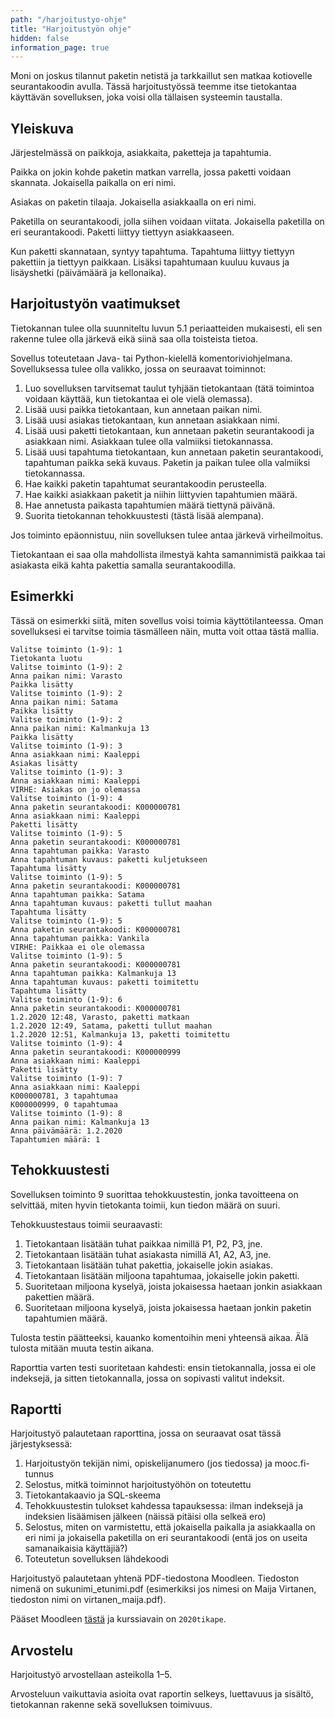 ```yaml
---
path: "/harjoitustyo-ohje"
title: "Harjoitustyön ohje"
hidden: false
information_page: true
---
```


Moni on joskus tilannut paketin netistä ja tarkkaillut sen matkaa
kotiovelle seurantakoodin avulla.
Tässä harjoitustyössä teemme itse tietokantaa käyttävän sovelluksen,
joka voisi olla tällaisen systeemin taustalla.

## Yleiskuva

Järjestelmässä on paikkoja, asiakkaita, paketteja ja tapahtumia.

Paikka on jokin kohde paketin matkan varrella, jossa paketti voidaan skannata.
Jokaisella paikalla on eri nimi.

Asiakas on paketin tilaaja. Jokaisella asiakkaalla on eri nimi.

Paketilla on seurantakoodi, jolla siihen voidaan viitata.
Jokaisella paketilla on eri seurantakoodi.
Paketti liittyy tiettyyn asiakkaaseen.

Kun paketti skannataan, syntyy tapahtuma. Tapahtuma liittyy tiettyyn pakettiin
ja tiettyyn paikkaan. Lisäksi tapahtumaan kuuluu kuvaus ja lisäyshetki
(päivämäärä ja kellonaika).

## Harjoitustyön vaatimukset

Tietokannan tulee olla suunniteltu luvun 5.1 periaatteiden mukaisesti,
eli sen rakenne tulee olla järkevä eikä siinä saa olla toisteista tietoa.

Sovellus toteutetaan Java- tai Python-kielellä komentoriviohjelmana.
Sovelluksessa tulee olla valikko, jossa on seuraavat toiminnot:

1. Luo sovelluksen tarvitsemat taulut tyhjään tietokantaan
   (tätä toimintoa voidaan käyttää, kun tietokantaa ei ole vielä olemassa).
2. Lisää uusi paikka tietokantaan, kun annetaan paikan nimi.
3. Lisää uusi asiakas tietokantaan, kun annetaan asiakkaan nimi.
4. Lisää uusi paketti tietokantaan, kun annetaan paketin seurantakoodi ja
   asiakkaan nimi. Asiakkaan tulee olla valmiiksi tietokannassa.
5. Lisää uusi tapahtuma tietokantaan, kun annetaan paketin seurantakoodi,
   tapahtuman paikka sekä kuvaus. Paketin ja paikan tulee olla valmiiksi tietokannassa.
6. Hae kaikki paketin tapahtumat seurantakoodin perusteella.
7. Hae kaikki asiakkaan paketit ja niihin liittyvien tapahtumien määrä.
8. Hae annetusta paikasta tapahtumien määrä tiettynä päivänä.
9. Suorita tietokannan tehokkuustesti (tästä lisää alempana).

Jos toiminto epäonnistuu, niin sovelluksen tulee antaa järkevä virheilmoitus.

Tietokantaan ei saa olla mahdollista ilmestyä kahta samannimistä
paikkaa tai asiakasta eikä kahta pakettia samalla seurantakoodilla.

## Esimerkki

Tässä on esimerkki siitä, miten sovellus voisi toimia käyttötilanteessa.
Oman sovelluksesi ei tarvitse toimia täsmälleen näin, mutta voit ottaa tästä mallia.

```x
Valitse toiminto (1-9): 1
Tietokanta luotu
Valitse toiminto (1-9): 2
Anna paikan nimi: Varasto
Paikka lisätty
Valitse toiminto (1-9): 2
Anna paikan nimi: Satama
Paikka lisätty
Valitse toiminto (1-9): 2
Anna paikan nimi: Kalmankuja 13
Paikka lisätty
Valitse toiminto (1-9): 3
Anna asiakkaan nimi: Kaaleppi
Asiakas lisätty
Valitse toiminto (1-9): 3
Anna asiakkaan nimi: Kaaleppi
VIRHE: Asiakas on jo olemassa
Valitse toiminto (1-9): 4
Anna paketin seurantakoodi: K000000781
Anna asiakkaan nimi: Kaaleppi
Paketti lisätty
Valitse toiminto (1-9): 5
Anna paketin seurantakoodi: K000000781
Anna tapahtuman paikka: Varasto
Anna tapahtuman kuvaus: paketti kuljetukseen
Tapahtuma lisätty
Valitse toiminto (1-9): 5
Anna paketin seurantakoodi: K000000781
Anna tapahtuman paikka: Satama
Anna tapahtuman kuvaus: paketti tullut maahan
Tapahtuma lisätty
Valitse toiminto (1-9): 5
Anna paketin seurantakoodi: K000000781
Anna tapahtuman paikka: Vankila
VIRHE: Paikkaa ei ole olemassa
Valitse toiminto (1-9): 5
Anna paketin seurantakoodi: K000000781
Anna tapahtuman paikka: Kalmankuja 13
Anna tapahtuman kuvaus: paketti toimitettu
Tapahtuma lisätty
Valitse toiminto (1-9): 6
Anna paketin seurantakoodi: K000000781
1.2.2020 12:48, Varasto, paketti matkaan
1.2.2020 12:49, Satama, paketti tullut maahan
1.2.2020 12:51, Kalmankuja 13, paketti toimitettu
Valitse toiminto (1-9): 4
Anna paketin seurantakoodi: K000000999
Anna asiakkaan nimi: Kaaleppi
Paketti lisätty
Valitse toiminto (1-9): 7
Anna asiakkaan nimi: Kaaleppi
K000000781, 3 tapahtumaa
K000000999, 0 tapahtumaa
Valitse toiminto (1-9): 8
Anna paikan nimi: Kalmankuja 13
Anna päivämäärä: 1.2.2020
Tapahtumien määrä: 1
```

## Tehokkuustesti

Sovelluksen toiminto 9 suorittaa tehokkuustestin,
jonka tavoitteena on selvittää, miten hyvin tietokanta toimii,
kun tiedon määrä on suuri.

Tehokkuustestaus toimii seuraavasti:

1. Tietokantaan lisätään tuhat paikkaa nimillä P1, P2, P3, jne.
2. Tietokantaan lisätään tuhat asiakasta nimillä A1, A2, A3, jne.
3. Tietokantaan lisätään tuhat pakettia, jokaiselle jokin asiakas.
3. Tietokantaan lisätään miljoona tapahtumaa, jokaiselle jokin paketti.
4. Suoritetaan miljoona kyselyä, joista jokaisessa haetaan jonkin
   asiakkaan pakettien määrä.
5. Suoritetaan miljoona kyselyä, joista jokaisessa haetaan jonkin
   paketin tapahtumien määrä.

Tulosta testin päätteeksi, kauanko komentoihin meni yhteensä aikaa.
Älä tulosta mitään muuta testin aikana.

Raporttia varten testi suoritetaan kahdesti:
ensin tietokannalla, jossa ei ole indeksejä,
ja sitten tietokannalla, jossa on sopivasti valitut indeksit.

## Raportti

Harjoitustyö palautetaan raporttina, jossa on seuraavat osat
tässä järjestyksessä:

1. Harjoitustyön tekijän nimi, opiskelijanumero (jos tiedossa) ja mooc.fi-tunnus
2. Selostus, mitkä toiminnot harjoitustyöhön on toteutettu
3. Tietokantakaavio ja SQL-skeema
4. Tehokkuustestin tulokset kahdessa tapauksessa: ilman indeksejä
   ja indeksien lisäämisen jälkeen (näissä pitäisi olla selkeä ero)
5. Selostus, miten on varmistettu, että jokaisella paikalla ja asiakkaalla on
   eri nimi ja jokaisella paketilla on eri seurantakoodi
   (entä jos on useita samanaikaisia käyttäjiä?)
6. Toteutetun sovelluksen lähdekoodi

Harjoitustyö palautetaan yhtenä PDF-tiedostona Moodleen.
Tiedoston nimenä on sukunimi\_etunimi.pdf (esimerkiksi jos nimesi on Maija Virtanen,
tiedoston nimi on virtanen_maija.pdf).

Pääset Moodleen [tästä](https://moodle.helsinki.fi/course/view.php?id=34020)
ja kurssiavain on `2020tikape`.

## Arvostelu

Harjoitustyö arvostellaan asteikolla 1–5.

Arvosteluun vaikuttavia asioita ovat raportin selkeys, luettavuus ja sisältö,
tietokannan rakenne sekä sovelluksen toimivuus.
